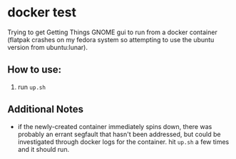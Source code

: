 # docker test

Trying to get Getting Things GNOME gui to run from a docker container (flatpak crashes on my fedora system so attempting to use the ubuntu version from ubuntu:lunar).

## How to use:

1. run `up.sh`

## Additional Notes

- if the newly-created container immediately spins down, there was probably an errant segfault that hasn't been addressed, but could be investigated through docker logs for the container. hit `up.sh` a few times and it should run.
